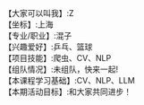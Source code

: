 【大家可以叫我】:Z    
【坐标】:上海    
【专业/职业】:混子    
【兴趣爱好】:乒乓、篮球    
【项目技能】:爬虫、CV、NLP    
【组队情况】:未组队，快来一起!    
【本课程学习基础】:CV、NLP、LLM    
【本期活动目标】:和大家共同进步！  